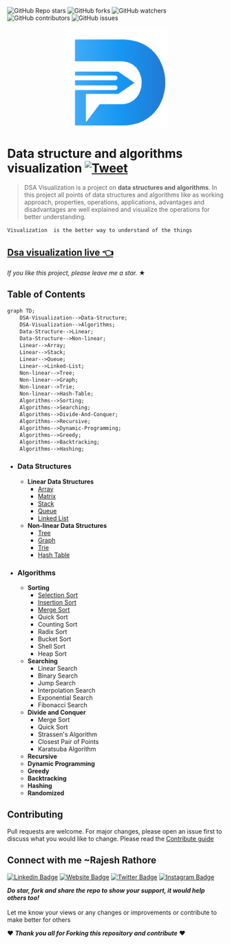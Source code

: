 ![GitHub Repo stars](https://img.shields.io/github/stars/raj-rathod/DSA-visualisation-in-angular?style=social)
![GitHub forks](https://img.shields.io/github/forks/raj-rathod/DSA-visualisation-in-angular?style=social)
![GitHub watchers](https://img.shields.io/github/watchers/raj-rathod/DSA-visualisation-in-angular?style=social)
![GitHub contributors](https://img.shields.io/github/contributors/raj-rathod/DSA-visualisation-in-angular)
![GitHub issues](https://img.shields.io/github/issues-raw/raj-rathod/DSA-visualisation-in-angular)

<p align='center' >
<img src="./src/assets/icons/dsa-logo.png"/>
</p>

# Data structure and algorithms visualization [![Tweet](https://img.shields.io/twitter/url/http/shields.io.svg?style=social)](https://twitter.com/intent/tweet?text=Visualization%20is%20the%20better%20way%20to%20understand%20of%20the%20things&url=https://raj-rathod.github.io/DSA-visualisation-in-angular/&via=Rajesh946055&hashtags=dsa,faang,datastructures,Algorithms,developers)
> DSA Visualization is a project on **data structures and algorithms**. In this project all points of data structures and algorithms like as working approach, properties, operations, applications, advantages and disadvantages are well explained and visualize the operations for better understanding.

```HTML
Visualization  is the better way to understand of the things
``` 

## [Dsa visualization live 👈](https://raj-rathod.github.io/DSA-visualisation-in-angular/)

_If you like this project, please leave me a star._ &#9733;

## Table of Contents
```mermaid
graph TD;
    DSA-Visualization-->Data-Structure;
    DSA-Visualization-->Algorithms;
    Data-Structure-->Linear;
    Data-Structure-->Non-linear;
    Linear-->Array;
    Linear-->Stack;
    Linear-->Queue;
    Linear-->Linked-List;
    Non-linear-->Tree;
    Non-linear-->Graph;
    Non-linear-->Trie;
    Non-linear-->Hash-Table;
    Algorithms-->Sorting;
    Algorithms-->Searching;
    Algorithms-->Divide-And-Conquer;
    Algorithms-->Recursive;
    Algorithms-->Dynamic-Programming;
    Algorithms-->Greedy;
    Algorithms-->Backtracking;
    Algorithms-->Hashing; 
```

- ### Data Structures
  - **Linear Data Structures**
    - [Array](https://github.com/raj-rathod/DSA-visualisation-in-angular/blob/main/src/app/components/NonprimitiveData/linear/arrays/README.md)
    - [Matrix](https://github.com/raj-rathod/DSA-visualisation-in-angular/blob/main/src/app/components/NonprimitiveData/linear/arrays/README.md)
    - [Stack](https://github.com/raj-rathod/DSA-visualisation-in-angular/blob/main/src/app/components/NonprimitiveData/linear/stack/README.md)
    - [Queue](https://github.com/raj-rathod/DSA-visualisation-in-angular/blob/main/src/app/components/NonprimitiveData/linear/queue/README.MD)
    - [Linked List](https://github.com/raj-rathod/DSA-visualisation-in-angular/blob/main/src/app/components/NonprimitiveData/linear/linked-list/README.md)
  - **Non-linear Data Structures**
    - [Tree](https://github.com/raj-rathod/DSA-visualisation-in-angular/blob/main/src/app/components/NonprimitiveData/non-linear/tree/README.md)
    - [Graph](https://github.com/raj-rathod/DSA-visualisation-in-angular/blob/main/src/app/components/NonprimitiveData/non-linear/graph/README.md)
    - [Trie](https://github.com/raj-rathod/DSA-visualisation-in-angular/blob/main/src/app/components/NonprimitiveData/non-linear/trie/README.md)
    - [Hash Table](https://github.com/raj-rathod/DSA-visualisation-in-angular/blob/main/src/app/components/NonprimitiveData/non-linear/hash-table/README.md)
- ### Algorithms
  - **Sorting**
    - [Selection Sort](https://github.com/raj-rathod/DSA-visualisation-in-angular/tree/main/src/app/components/Algorithms/sorting/selection-sort/README.md)
    - [Insertion Sort](https://github.com/raj-rathod/DSA-visualisation-in-angular/tree/main/src/app/components/Algorithms/sorting/insertion-sort/README.md)
    - [Merge Sort](https://github.com/raj-rathod/DSA-visualisation-in-angular/tree/main/src/app/components/Algorithms/sorting/merge-sort/README.md)
    - Quick Sort
    - Counting Sort
    - Radix Sort
    - Bucket Sort
    - Shell Sort
    - Heap Sort
  - **Searching**
    - Linear Search
    - Binary Search
    - Jump Search
    - Interpolation Search
    - Exponential Search
    - Fibonacci Search
  - **Divide and Conquer**
    - Merge Sort
    - Quick Sort
    - Strassen's Algorithm
    - Closest Pair of Points
    - Karatsuba Algorithm
  - **Recursive**
  - **Dynamic Programming**
  - **Greedy**
  - **Backtracking**
  - **Hashing**
  - **Randomized**

## Contributing
Pull requests are welcome. For major changes, please open an issue first to discuss what you would like to change.
Please read the [Contribute guide](.github/CONTRIBUTING.md)


## Connect with me ~Rajesh Rathore

[![Linkedin Badge](https://img.shields.io/badge/-LinkedIn-0e76a8?style=flat-square&logo=Linkedin&logoColor=white)](https://www.linkedin.com/in/rajesh-rathore-0501/)
[![Website Badge](https://img.shields.io/badge/Website-3b5998?style=flat-square&logo=google-chrome&logoColor=white)](https://linktr.ee/rajesh_rathore)
[![Twitter Badge](https://img.shields.io/badge/-Twitter-00acee?style=flat-square&logo=Twitter&logoColor=white)](https://twitter.com/Rajesh946055)
[![Instagram Badge](https://img.shields.io/badge/-Instagram-e4405f?style=flat-square&logo=Instagram&logoColor=white)](https://www.instagram.com/raj_rathod1313/?hl=en)


***Do star, fork and share the repo to show your support, it would help others too!***   <br>
 <br>
 Let me know your views or any changes or improvements or contribute to make better for others 
 
 :heart: ***Thank you all for Forking this repository and contribute***  :heart:




